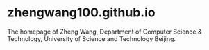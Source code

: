 # zhengwang100.github.io
The homepage of Zheng Wang, Department of Computer Science & Technology, University of Science and Technology Beijing.

